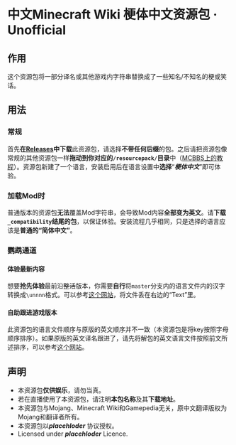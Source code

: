 # 中文Minecraft Wiki 梗体中文资源包 · Unofficial
## 作用
这个资源包将一部分译名或其他游戏内字符串替换成了一些知名/不知名的梗或笑话。
## 用法
### 常规
首先**在[Releases](https://github.com/lakejason0/mcwzh-meme-resourcepack/releases)中下载**此资源包，请选择**不带任何后缀**的包。之后请把资源包像常规的其他资源包一样**拖动到你对应的`/resourcepack/`目录**中（[MCBBS上的教程](https://www.mcbbs.net/thread-880869-1-1.html)）。资源包新建了一个语言，安装启用后在语言设置中**选择**“***梗体中文***”即可体验。
### 加载Mod时
普通版本的资源包**无法**覆盖Mod字符串，会导致Mod内容**全部变为英文**。请**下载`_compatibility`结尾的包**，以保证体验。安装流程几乎相同，只是选择的语言应该是**普通的“简体中文”**。
### 鹦鹉通道
#### 体验最新内容
想要**抢先体验**最前沿<del>整活</del>版本，你需要**自行**将`master`分支内的语言文件内的汉字转换成`\unnnn`格式。可以参考[这个网站](https://unicode-table.com/en/tools/decoder/)，将文件丢在右边的“Text”里。
#### 自助跟进游戏版本
此资源包的语言文件顺序与原版的英文顺序并不一致（本资源包是将key按照字母顺序排序）。如果原版的英文译名跟进了，请先将解包的英文语言文件按照前文所述排序，可以参考[这个网站](https://tool.funsmall.cn/jsonsort/)。
## 声明
* 本资源包**仅供娱乐**，请勿当真。
* 若在直播使用了本资源包，请注明**本包名称**及其**下载地址**。
* 本资源包与Mojang、Minecraft Wiki和Gamepedia无关，原中文翻译版权为Mojang和翻译者所有。
* 本资源包以***placehloder*** 协议授权。
* Licensed under ***placehloder*** Licence. 
